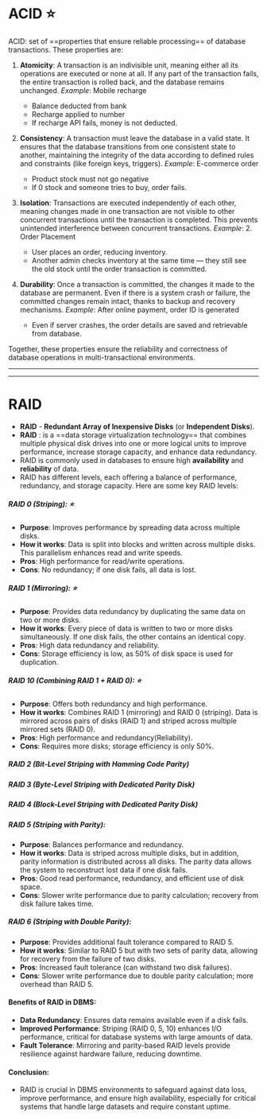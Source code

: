 
# ACID ⭐

ACID: set of ==properties that ensure reliable processing== of database transactions.
These properties are:

1. **Atomicity**: A transaction is an indivisible unit, meaning either all its operations are executed or none at all. If any part of the transaction fails, the entire transaction is rolled back, and the database remains unchanged.
	_Example_: Mobile recharge
    - Balance deducted from bank
    - Recharge applied to number
    - If recharge API fails, money is not deducted.

2. **Consistency**: A transaction must leave the database in a valid state. It ensures that the database transitions from one consistent state to another, maintaining the integrity of the data according to defined rules and constraints (like foreign keys, triggers).
	_Example_: E-commerce order
    - Product stock must not go negative
    - If 0 stock and someone tries to buy, order fails.

3. **Isolation**: Transactions are executed independently of each other, meaning changes made in one transaction are not visible to other concurrent transactions until the transaction is completed. This prevents unintended interference between concurrent transactions.
    _Example_: 2. Order Placement
    - User places an order, reducing inventory.
    - Another admin checks inventory at the same time — they still see the old stock until the order transaction is committed.

4. **Durability**: Once a transaction is committed, the changes it made to the database are permanent. Even if there is a system crash or failure, the committed changes remain intact, thanks to backup and recovery mechanisms.
    _Example_: After online payment, order ID is generated
    - Even if server crashes, the order details are saved and retrievable from database.

Together, these properties ensure the reliability and correctness of database operations in multi-transactional environments.

---
---

# RAID

- **RAID** - **Redundant Array of Inexpensive Disks** (or **Independent Disks**).
- **RAID** : is a ==data storage virtualization technology== that combines multiple physical disk drives into one or more logical units to improve performance, increase storage capacity, and enhance data redundancy. 
- RAID is commonly used in databases to ensure high **availability** and **reliability** of data.
- RAID has different levels, each offering a balance of performance, redundancy, and storage capacity. Here are some key RAID levels:

##### **RAID 0 (Striping)**: ⭐
- **Purpose**: Improves performance by spreading data across multiple disks.
- **How it works**: Data is split into blocks and written across multiple disks. This parallelism enhances read and write speeds.
- **Pros**: High performance for read/write operations.
- **Cons**: No redundancy; if one disk fails, all data is lost.

##### **RAID 1 (Mirroring)**: ⭐
- **Purpose**: Provides data redundancy by duplicating the same data on two or more disks.
- **How it works**: Every piece of data is written to two or more disks simultaneously. If one disk fails, the other contains an identical copy.
- **Pros**: High data redundancy and reliability.
- **Cons**: Storage efficiency is low, as 50% of disk space is used for duplication.

##### **RAID 10 (Combining RAID 1 + RAID 0)**: ⭐
- **Purpose**: Offers both redundancy and high performance.
- **How it works**: Combines RAID 1 (mirroring) and RAID 0 (striping). Data is mirrored across pairs of disks (RAID 1) and striped across multiple mirrored sets (RAID 0).
- **Pros**: High performance and redundancy(Reliability).
- **Cons**: Requires more disks; storage efficiency is only 50%.
##### **RAID 2 (Bit-Level Striping with Hamming Code Parity)**
##### **RAID 3 (Byte-Level Striping with Dedicated Parity Disk)**
##### **RAID 4 (Block-Level Striping with Dedicated Parity Disk)**
##### **RAID 5 (Striping with Parity)**:
- **Purpose**: Balances performance and redundancy.
- **How it works**: Data is striped across multiple disks, but in addition, parity information is distributed across all disks. The parity data allows the system to reconstruct lost data if one disk fails.
- **Pros**: Good read performance, redundancy, and efficient use of disk space.
- **Cons**: Slower write performance due to parity calculation; recovery from disk failure takes time.

##### **RAID 6 (Striping with Double Parity)**:
- **Purpose**: Provides additional fault tolerance compared to RAID 5.
- **How it works**: Similar to RAID 5 but with two sets of parity data, allowing for recovery from the failure of two disks.
- **Pros**: Increased fault tolerance (can withstand two disk failures).
- **Cons**: Slower write performance due to double parity calculation; more overhead than RAID 5.


#### Benefits of RAID in DBMS:
- **Data Redundancy**: Ensures data remains available even if a disk fails.
- **Improved Performance**: Striping (RAID 0, 5, 10) enhances I/O performance, critical for database systems with large amounts of data.
- **Fault Tolerance**: Mirroring and parity-based RAID levels provide resilience against hardware failure, reducing downtime.

#### Conclusion:
- RAID is crucial in DBMS environments to safeguard against data loss, improve performance, and ensure high availability, especially for critical systems that handle large datasets and require constant uptime.